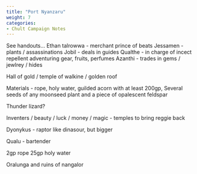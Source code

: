 ```yaml
---
title: "Port Nyanzaru"
weight: 7
categories:
- Chult Campaign Notes
---
```

 
 See handouts… 
	Ethan talrowwa - merchant prince of beats
	Jessamen - plants / assassinations
	Jobil - deals in guides
	Qualthe - in charge of incect repellent adventuring gear, fruits, perfumes
	Azanthi - trades in gems / jewlrey / hides

Hall of gold / temple of walkine / golden roof

Materials - rope, holy water, guilded acorn with at least 200gp, Several seeds of any moonseed plant and a piece of opalescent feldspar

Thunder lizard?

Inventers / beauty / luck / money / magic - temples to bring reggie back

Dyonykus - raptor like dinasour, but bigger

Qualu - bartender

2gp rope
25gp holy water

Oralunga and ruins of nangalor

